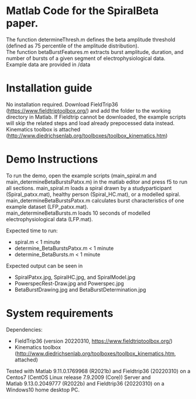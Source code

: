 # Matlab Code for the SpiralBeta paper.  
The function determineThresh.m defines the beta amplitude threshold (defined as 75 percentile of the amplitude distribution).  
The function betaBurstFeatures.m extracts burst amplitude, duration, and number of bursts of a given segment of electrophysiological data.    
Example data are provided in /data  

# Installation guide
No installation required. 
Download FieldTrip36 (https://www.fieldtriptoolbox.org/) and add the folder to the working directory in Matlab. If Fieldtrip cannot be downloaded, the example scripts will skip the related steps and load already prepocessed data instead.
Kinematics toolbox is attached (http://www.diedrichsenlab.org/toolboxes/toolbox_kinematics.htm)


# Demo Instructions
To run the demo, open the example scripts (main_spiral.m and main_determineBetaBurstsPatxx.m) in the matlab editor and press f5 to run all sections.
main_spiral.m loads a spiral drawn by a studyparticipant (Spiral_patxx.mat), healthy person (Spiral_HC.mat), or a modelled spiral.  
main_determineBetaBurstsPatxx.m calculates burst characteristics of one example dataset (LFP_patxx.mat).  
main_determineBetaBursts.m loads 10 seconds of modelled electrophysiological data (LFP.mat).  


Expected time to run:  
- spiral.m < 1 minute
- determine_BetaBurstsPatxx.m < 1 minute   
- determine_BetaBursts.m < 1 minute   

Expected output can be seen in   
- SpiralPatxx.jpg, SpiralHC.jpg, and SpiralModel.jpg  
- PowerspecRest-Draw.jpg and Powerspec.jpg  
- BetaBurstDrawing.jpg and BetaBurstDetermination.jpg  


# System requirements
Dependencies:
- FieldTrip36 (version 20220310, https://www.fieldtriptoolbox.org/) 
- Kinematics toolbox (http://www.diedrichsenlab.org/toolboxes/toolbox_kinematics.htm, attached)


Tested with Matlab 9.11.0.1769968 (R2021b) and Fieldtrip36 (20220310) on a Centos7 (CentOS Linux release 7.9.2009 (Core)) Server and   
Matlab 9.13.0.2049777 (R2022b) and Fieldtrip36 (20220310) on a Windows10 home desktop PC.
